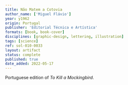 ```yaml
---
title: Não Matem a Cotovia
author_name: ['Miguel Flávio']
year: y1962
origin: Portugal
publisher: 'Editorial Técnica e Artística'
formats: [book, book-cover]
disciplines: [graphic-design, lettering, illustration]
tags: [science]
ref: sol-010-0033
layout: artifact
status: complete
published: true
date_added: 2022-05-17
---
```

Portuguese edition of <cite>To Kill a Mockingbird</cite>.
